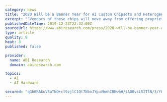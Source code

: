 ```yaml
---
category: news
title: "2020 Will be a Banner Year for AI Custom Chipsets and Heterogenous Computing; Quantum Computing Remains on the Far Horizon"
excerpt: "“Vendors of these chips will move away from offering proprietary software stacks and will start ... the technology complexity for their developers and help them focus on building efficient algorithms for the new AI and ML applications.” “Despite claims from Google in achieving quantum supremacy, the tech industry is still far away from ..."
publishedDateTime: 2019-12-23T22:32:00Z
sourceUrl: https://www.abiresearch.com/press/2020-will-be-banner-year-ai-custom-chipsets-and-heterogenous-computing-quantum-computing-remains-far-horizon/
type: article
quality: 8
heat: 8
published: false

provider:
  name: ABI Research
  domain: abiresearch.com

topics:
  - AI
  - AI Hardware

secured: "qGb6RAkuV5aTNO+cl9zjlC1Qt7NboJYpuVhmhCBKwbH/tAO0vsLS2TlN/3/Y0C4i+rrOB1hoZDz2dVtcVB35vli4CC7vXyc1fNxG+FsxcIn4lHhBzFrzlRdIbn5V8Ec76yqv3MmZXYaPYxTSRIn3wDKHICWCH0P3O6yrCMRAhXOY7FSEi8QsrHID1hwLBaV6HwJwvcFNyU/GXBGKyuM/ZobSx2ZjsTTB14+/pjSu6Ftjd7hDIkAD/Bg0ETKNEjhk1b4qDPvoJIdPQiQ+1WGTag==;+bhDKdUgjOqegz9jg05KBA=="
---
```


